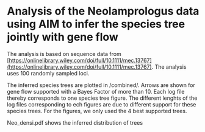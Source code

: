 # Analysis of the Neolamprologus data using AIM to infer the species tree jointly with gene flow

The analysis is based on sequence data from [https://onlinelibrary.wiley.com/doi/full/10.1111/mec.13767](https://onlinelibrary.wiley.com/doi/full/10.1111/mec.13767).  The analysis uses 100 randomly sampled loci.

The inferred species trees are plotted in /combined/. Arrows are shown for gene flow supported with a Bayes Factor of more than 10. Each log file thereby corresponds to one species tree figure. The different lenghts of the log files corresponding to ech figures are due to different support for these species trees. For the figures, we only used the 4 best supported trees.

Neo_densi.pdf shows the inferred distribution of trees
